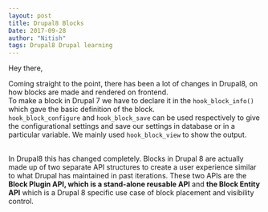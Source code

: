 ```yaml
---
layout: post
title: Drupal8 Blocks
Date: 2017-09-28
author: "Nitish"
tags: Drupal8 Drupal learning
---
```

Hey there,

Coming straight to the point, there has been a lot of changes in Drupal8, on how blocks are made and rendered on frontend.
<br />
To make a block in Drupal 7 we have to declare it in the `hook_block_info()` which gave the basic definition of the block.
<br />
 `hook_block_configure` and `hook_block_save` can be used respectively to give the configurational settings and save our settings in database or in a particular variable. We mainly used `hook_block_view` to show the output.

 <br />
 In Drupal8 this has changed completely.
 Blocks in Drupal 8 are actually made up of two separate API structures to create a user experience similar to what Drupal has maintained in past iterations. These two APIs are the <b>Block Plugin API, which is a stand-alone reusable API</b> and <b>the Block Entity API</b> which is a Drupal 8 specific use case of block placement and visibility control.
